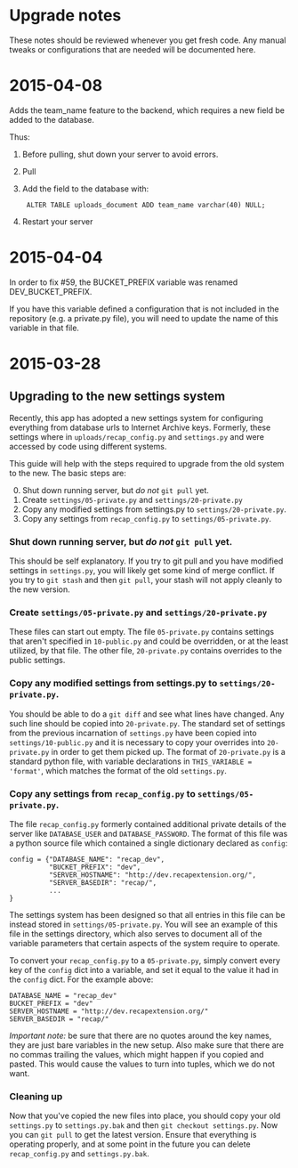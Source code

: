 # Upgrade notes

These notes should be reviewed whenever you get fresh code. Any manual tweaks
or configurations that are needed will be documented here.


# 2015-04-08

Adds the team_name feature to the backend, which requires a new field be added
to the database.

Thus:

1. Before pulling, shut down your server to avoid errors.
1. Pull
1. Add the field to the database with:

        ALTER TABLE uploads_document ADD team_name varchar(40) NULL;
    
1. Restart your server


# 2015-04-04

In order to fix #59, the BUCKET_PREFIX variable was renamed DEV_BUCKET_PREFIX.

If you have this variable defined a configuration that is not included in the
repository (e.g. a private.py file), you will need to update the name of this
variable in that file.


# 2015-03-28
## Upgrading to the new settings system

Recently, this app has adopted a new settings system for configuring everything
from database urls to Internet Archive keys. Formerly, these settings where in
`uploads/recap_config.py` and `settings.py` and were accessed by code using
different systems.

This guide will help with the steps required to upgrade from the old system to
the new. The basic steps are:

0. Shut down running server, but *do not* `git pull` yet.
0. Create `settings/05-private.py` and `settings/20-private.py`
0. Copy any modified settings from settings.py to `settings/20-private.py`.
0. Copy any settings from `recap_config.py` to `settings/05-private.py`.

### Shut down running server, but *do not* `git pull` yet.

This should be self explanatory. If you try to git pull and you have modified
settings in `settings.py`, you will likely get some kind of merge conflict. If
you try to `git stash` and then `git pull`, your stash will not apply cleanly to
the new version.

### Create `settings/05-private.py` and `settings/20-private.py`

These files can start out empty. The file `05-private.py` contains settings that
aren't specified in `10-public.py` and could be overridden, or at the least
utilized, by that file. The other file, `20-private.py` contains overrides to
the public settings.

### Copy any modified settings from settings.py to `settings/20-private.py`.

You should be able to do a `git diff` and see what lines have changed. Any such
line should be copied into `20-private.py`. The standard set of settings from
the previous incarnation of `settings.py` have been copied into
`settings/10-public.py` and it is necessary to copy your overrides into
`20-private.py` in order to get them picked up. The format of `20-private.py` is
a standard python file, with variable declarations in
`THIS_VARIABLE = 'format'`, which matches the format of the old `settings.py`.

### Copy any settings from `recap_config.py` to `settings/05-private.py`.

The file `recap_config.py` formerly contained additional private details of the
server like `DATABASE_USER` and `DATABASE_PASSWORD`. The format of this file was
a python source file which contained a single dictionary declared as `config`:
```
config = {"DATABASE_NAME": "recap_dev",
          "BUCKET_PREFIX": "dev",
          "SERVER_HOSTNAME": "http://dev.recapextension.org/",
          "SERVER_BASEDIR": "recap/",
          ...
}
```

The settings system has been designed so that all entries in this file can be
instead stored in `settings/05-private.py`. You will see an example of this file
in the settings directory, which also serves to document all of the variable
parameters that certain aspects of the system require to operate.

To convert your `recap_config.py` to a `05-private.py`, simply convert every key
of the `config` dict into a variable, and set it equal to the value it had
in the `config` dict. For the example above:
```
DATABASE_NAME = "recap_dev"
BUCKET_PREFIX = "dev"
SERVER_HOSTNAME = "http://dev.recapextension.org/"
SERVER_BASEDIR = "recap/"
```

*Important note:* be sure that there are no quotes around the key names, they
are just bare variables in the new setup. Also make sure that there are no
commas trailing the values, which might happen if you copied and pasted. This
would cause the values to turn into tuples, which we do not want.

### Cleaning up

Now that you've copied the new files into place, you should copy your old
`settings.py` to `settings.py.bak` and then `git checkout settings.py`. Now you
can `git pull` to get the latest version. Ensure that everything is operating
properly, and at some point in the future you can delete `recap_config.py` and
`settings.py.bak`.
